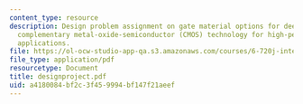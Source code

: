 ```yaml
---
content_type: resource
description: Design problem assignment on gate material options for deep-submicron
  complementary metal-oxide-semiconductor (CMOS) technology for high-performance microprocessor
  applications.
file: https://ol-ocw-studio-app-qa.s3.amazonaws.com/courses/6-720j-integrated-microelectronic-devices-spring-2007/a4180084bf2c3f459994bf147f21aeef_designproject.pdf
file_type: application/pdf
resourcetype: Document
title: designproject.pdf
uid: a4180084-bf2c-3f45-9994-bf147f21aeef
---
```

